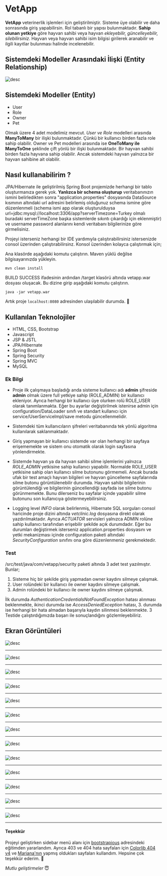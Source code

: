 # VetApp

**VetApp** veterinerlik işlemleri için geliştirilmiştir. Sisteme üye olabilir ve daha sonrasında giriş yapabilirsin. Rol tabanlı bir yapısı bulunmaktadır. **Sahip olunan yetkiye** göre hayvan sahibi veya hayvan *ekleyebilir, güncelleyebilir, silebilirsiniz*. Hayvan veya hayvan sahibi isim bilgisi girilerek aranabilir ve ilgili kayıtlar bulunması halinde incelenebilir.

##  Sistemdeki Modeller Arasındaki İlişki (Entity Relationship)

![desc](https://farukgenc.com/vetapp/diagram.png)

## Sistemdeki Modeller (Entity)

* User
* Role
* Owner
* Pet

Olmak üzere 4 adet modelimiz mevcut. *User ve Role* modelleri arasında **ManyToMany** bir ilişki bulunmaktadır. Çünkü bir kullanıcı birden fazla role sahip olabilir. Owner ve Pet modelleri arasında ise **OneToMany ile ManyToOne** şeklinde çift yönlü bir ilişki bulunmaktadır. Bir hayvan sahibi birden fazla hayvana sahip olabilir. Ancak sistemdeki hayvan yalnızca bir hayvan sahibine ait olabilir.


## Nasıl kullanabilirim ?

JPA/Hibernate ile geliştirilmiş Spring Boot projemizde herhangi bir tablo oluşturmanıza gerek yok. **Yanlızca bir schema oluşturup** veritabanınızın ismini belirledikten sonra "application.properties" dosyasında DataSource kısmının altındaki url adresini belirlemiş olduğunuz schema ismine göre düzenlenmeli (schema ismi app olarak oluşturulduysa  url=jdbc:mysql://localhost:3306/app?serverTimezone=Turkey olmalı buradaki serverTimeZone başka sistemlerde sıkıntı çıkardığı için eklenmiştir) ve username password alanlarını kendi veritabanı bilgilerinize göre girmelisiniz.

Projeyi isterseniz herhangi bir IDE yardımıyla çalıştırabilirsiniz istersenizde consol üzerinden çalıştırabilirsinz. Konsol üzerinden kolayca çalıştırmak için;

Ana klasörde aşağıdaki komutu çalıştırın. Maven yüklü değilse bilgisayarınızda yükleyin.
```
mvn clean install
```
BUILD SUCCESS ifadesinin ardından /target klasörü altında vetapp.war dosyası oluşacak. Bu dizine girip aşağıdaki komutu çalıştırın.
```
java -jar vetapp.war
```

Artık proje ```localhost:8080``` adresinden ulaşılabilir durumda. :tada:

## Kullanılan Teknolojiler

 - HTML, CSS, Bootstrap
 - Javascript
 - JSP & JSTL
 - JPA/Hibernate
 - Spring Boot
 - Spring Security
 - Spring MVC
 - MySQL

### Ek Bilgi

* Proje ilk çalışmaya başladığı anda sisteme kullanıcı adı **admin** şifreside **admin** olmak üzere full yetkiye sahip (ROLE_ADMIN) bir kullanıcı ekleniyor. Ayrıca herhangi bir kullanıcı üye olurken rolü ROLE_USER olarak tanımlanmakta. Eğer bu ayarlar değiştirilmek istenirse admin için configuration/DataLoader sınıfı ve standart kullanıcı için service/UserServiceImpl/save metodu güncellenmelidir.

* Sistemdeki tüm kullanıcıların şifreleri veritabanında tek yönlü algoritma kullanılarak saklanmaktadır. 

* Giriş yapmayan bir kullanıcı sistemde var olan herhangi bir sayfaya erişememekte ve sistem onu otomatik olarak login sayfasına yönlendirmekte. 

* Sistemde hayvan ya da hayvan sahibi silme işlemlerini yalnızca *ROLE_ADMIN* yetkisine sahip kullanıcı yapabilir. Normalde ROLE_USER yetkisine sahip olan kullanıcı silme butonunu görmemeli. Ancak burada ufak bir test amaçlı hayvan bilgileri ve hayvan güncelleme sayfalarında silme butonu görüntülenebilir durumda. Hayvan sahibi bilgilerinin görüntülendiği ve bilgilerinin güncellendiği sayfada ise silme butonu görünmemekte. Bunu dilerseniz bu sayfalar içinde yapabilir silme butonunu son kullanıcıya göstermeyebilirsiniz.

* Logging level *INFO* olarak belirlenmiş, Hibernate SQL sorguları consol haricinde proje dizini altında *vetclinic.log* dosyasına direkt olarak yazdırılmaktadır. Ayrıca *ACTUATOR* servisleri yalnızca ADMIN rolüne sahip kullanıcı tarafından erişebilir şekilde açık durumdadır. Eğer bu durumları değiştirmek isterseniz application.properties dosyasını ve yetki mekanizması içinde configuration paketi altındaki *SecurityConfiguration* sınıfını ona göre düzenlenmeniz gerekmektedir. 

### Test
/src/test/java/com/vetapp/security paketi altında 3 adet test yazılmıştır. Bunlar;
1. Sisteme hiç bir şekilde giriş yapmadan owner kaydını silmeye çalışmak.
2. User rolündeki bir kullanıcı ile owner kaydını silmeye çalışmak.
3. Admin rolündeki bir kullanıcı ile owner kaydını silmeye çalışmak.

İlk durumda *AuthenticationCredentialsNotFoundException* hatası alınması beklenmekte, ikinci durumda ise *AccessDeniedException* hatası, 3. durumda ise herhangi bir hata almadan başarıyla kaydın silinmesi beklenmekte. 3 Testide çalıştırdığımızda başarı ile sonuçlandığını gözlemleyebiliriz.

## Ekran Görüntüleri

![desc](https://farukgenc.com/vetapp/1-index.png)

------------


![desc](https://farukgenc.com/vetapp/2-register.png)


------------


![desc](https://farukgenc.com/vetapp/3-login.png)


------------


![desc](https://farukgenc.com/vetapp/4-dashboard.png)


------------


![desc](https://farukgenc.com/vetapp/5-addOwner.png)


------------


![desc](https://farukgenc.com/vetapp/6-addedOwner.png)


------------


![desc](https://farukgenc.com/vetapp/7-searchOwner.png)


------------


![desc](https://farukgenc.com/vetapp/8-addPet.png)


------------


![desc](https://farukgenc.com/vetapp/9-addedPet.png)



------------


![desc](https://farukgenc.com/vetapp/10-searchPet.png)


------------


![desc](https://farukgenc.com/vetapp/11-userDetails.png)


------------


![desc](https://farukgenc.com/vetapp/12-petDetails.png)


------------


![desc](https://farukgenc.com/vetapp/13-petsAll.png)


------------

#### Teşekkür

Projeyi geliştirken sidebar menü alanı için [bootstrapious](https://bootstrapious.com/p/bootstrap-sidebar "Bootstrap Sidebar") adresindeki eğitimden yararlandım. Ayrıca 403 ve 404 hata sayfaları için [Colorlib 404 v4](https://colorlib.com/wp/free-404-error-page-templates/ "404 Not Found Page") ve  [Mariana'nın](https://codepen.io/marianab/pen/EedpEb "403 Access Denied Page") yapmış oldukları sayfaları kullandım. Hepsine çok teşekkür ederim. :pray:

*Mutlu geliştirmeler* :innocent:
